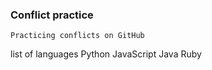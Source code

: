 ### Conflict practice
    Practicing conflicts on GitHub

list of languages
Python
JavaScript
Java
Ruby